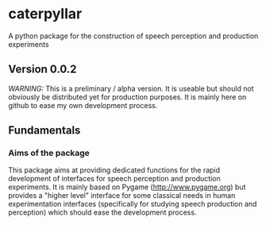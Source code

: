 # caterpyllar
A python package for the construction of speech perception and production experiments

## Version 0.0.2

_WARNING:_ This is a preliminary / alpha version. It is useable but should not obviously be distributed yet
for production purposes. It is mainly here on github to ease my own development process.

## Fundamentals

### Aims of the package

This package aims at providing dedicated functions for the rapid development of interfaces for speech
perception and production experiments. It is mainly based on Pygame (http://www.pygame.org) but provides
a "higher level" interface for some classical needs in human experimentation interfaces (specifically for
studying speech production and perception) which should ease the development process.


